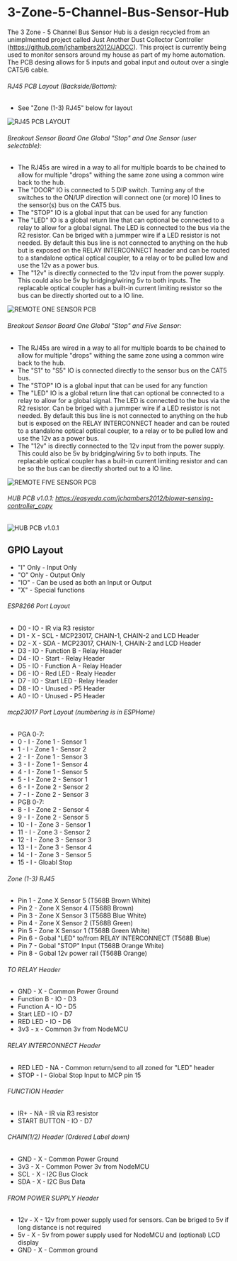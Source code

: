 # 3-Zone-5-Channel-Bus-Sensor-Hub

The 3 Zone - 5 Channel Bus Sensor Hub is a design recycled from an unimplmented project called Just Another Dust Collector Controller (https://github.com/jchambers2012/JADCC).  This project is currently being used to monitor sensors around my house as part of my home automation.  The PCB desing allows for 5 inputs and gobal input and outout over a single CAT5/6 cable.


###### RJ45 PCB Layout (Backside/Bottom):
 - See "Zone (1-3) RJ45" below for layout
 
![RJ45 PCB LAYOUT](https://github.com/jchambers2012/3-Zone-5-Channel-Bus-Sensor-Hub/blob/master/Images/RJ45_PINOUT.jpg)

 ###### Breakout Sensor Board One Global "Stop" and One Sensor (user selectable):
 - The RJ45s are wired in a way to all for multiple boards to be chained to allow for multiple "drops" withing the same zone using a common wire back to the hub.    
 - The "DOOR" IO is connected to 5 DIP switch.  Turning any of the switches to the ON/UP direction will connect one (or more) IO lines to the sensor(s) bus on the CAT5 bus.
 - The "STOP" IO is a global input that can be used for any function
 - The "LED" IO is a global return line that can optional be connected to a relay to allow for a global signal.  The LED is connected to the bus via the R2 resistor.  Can be briged with a jummper wire if a LED resistor is not needed.  By default this bus line is not connected to anything on the hub but is exposed on the RELAY INTERCONNECT header and can be routed to a standalone optical optical coupler, to a relay or to be pulled low and use the 12v as a power bus.
 - The "12v" is directly connected to the 12v input from the power supply.  This could also be 5v by bridging/wiring 5v to both inputs.  The replacable optical coupler has a built-in current limiting resistor so the bus can be directly shorted out to a IO line. 
 
![REMOTE ONE SENSOR PCB](https://github.com/jchambers2012/3-Zone-5-Channel-Bus-Sensor-Hub/blob/master/Images/REMOTE_1Z_1S.jpg)

###### Breakout Sensor Board One Global "Stop" and Five Sensor:
 - The RJ45s are wired in a way to all for multiple boards to be chained to allow for multiple "drops" withing the same zone using a common wire back to the hub.  
 - The "S1" to "S5" IO is connected directly to the sensor bus on the CAT5 bus.
 - The "STOP" IO is a global input that can be used for any function
 - The "LED" IO is a global return line that can optional be connected to a relay to allow for a global signal.  The LED is connected to the bus via the R2 resistor.  Can be briged with a jummper wire if a LED resistor is not needed.  By default this bus line is not connected to anything on the hub but is exposed on the RELAY INTERCONNECT header and can be routed to a standalone optical optical coupler, to a relay or to be pulled low and use the 12v as a power bus.
 - The "12v" is directly connected to the 12v input from the power supply.  This could also be 5v by bridging/wiring 5v to both inputs.  The replacable optical coupler has a built-in current limiting resistor and can be so the bus can be directly shorted out to a IO line. 
 
![REMOTE FIVE SENSOR PCB](https://github.com/jchambers2012/3-Zone-5-Channel-Bus-Sensor-Hub/blob/master/Images/REMOTE_1Z_5S.jpg)


###### HUB PCB v1.0.1: https://easyeda.com/jchambers2012/blower-sensing-controller_copy

![HUB PCB v1.0.1](https://github.com/jchambers2012/3-Zone-5-Channel-Bus-Sensor-Hub/blob/master/Images/PCB_HUB.jpg)

## GPIO Layout

- "I" Only - Input Only
- "O" Only - Output Only 
- "IO"     - Can be used as both an Input or Output 
- "X"      - Special functions

###### ESP8266 Port Layout
- D0 - IO - IR via R3 resistor
- D1 - X  - SCL        - MCP23017, CHAIN-1, CHAIN-2 and LCD Header
- D2 - X  - SDA        - MCP23017, CHAIN-1, CHAIN-2 and LCD Header
- D3 - IO - Function B - Relay Header
- D4 - IO - Start      - Relay Header
- D5 - IO - Function A - Relay Header
- D6 - IO - Red LED    - Realy Header
- D7 - IO - Start LED  - Relay Header
- D8 - IO - Unused     - P5 Header
- A0 - IO - Unused     - P5 Header

###### mcp23017 Port Layout (numbering is in ESPHome)
- PGA 0-7:
-  0 - I  - Zone 1 - Sensor 1
-  1 - I  - Zone 1 - Sensor 2
-  2 - I  - Zone 1 - Sensor 3
-  3 - I  - Zone 1 - Sensor 4
-  4 - I  - Zone 1 - Sensor 5 
-  5 - I  - Zone 2 - Sensor 1
-  6 - I  - Zone 2 - Sensor 2
-  7 - I  - Zone 2 - Sensor 3
- PGB 0-7:
-  8 - I  - Zone 2 - Sensor 4
-  9 - I  - Zone 2 - Sensor 5
- 10 - I  - Zone 3 - Sensor 1
- 11 - I  - Zone 3 - Sensor 2
- 12 - I  - Zone 3 - Sensor 3
- 13 - I  - Zone 3 - Sensor 4
- 14 - I  - Zone 3 - Sensor 5
- 15 - I  - Gloabl Stop

###### Zone (1-3) RJ45
- Pin 1 - Zone X Sensor 5 (T568B Brown White)
- Pin 2 - Zone X Sensor 4 (T568B Brown)
- Pin 3 - Zone X Sensor 3 (T568B Blue White)
- Pin 4 - Zone X Sensor 2 (T568B Green)
- Pin 5 - Zone X Sensor 1 (T568B Green White)
- Pin 6 - Gobal "LED" to/from RELAY INTERCONNECT (T568B Blue)
- Pin 7 - Gobal "STOP" Input (T568B Orange White)
- Pin 8 - Gobal 12v power rail (T568B Orange)

###### TO RELAY Header
- GND        - X - Common Power Ground
- Function B - IO - D3
- Function A - IO - D5
- Start LED  - IO - D7
- RED LED    - IO - D6
- 3v3        - x  - Common 3v from NodeMCU

###### RELAY INTERCONNECT Header
- RED LED - NA - Common return/send to all zoned for "LED" header
- STOP    - I  - Global Stop Input to MCP pin 15

###### FUNCTION Header
- IR+          - NA - IR via R3 resistor
- START BUTTON - IO - D7

###### CHAIN(1/2) Header (Ordered Label down)
- GND - X - Common Power Ground
- 3v3 - X - Common Power 3v from NodeMCU
- SCL - X - I2C Bus Clock
- SDA - X - I2C Bus Data

###### FROM POWER SUPPLY Header
- 12v - X - 12v from power supply used for sensors.  Can be briged to 5v if long distance is not required
- 5v  - X - 5v from power supply used for NodeMCU and (optional) LCD display
- GND - X - Common ground

